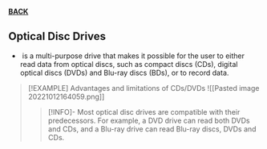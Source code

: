 **[BACK](INTCOMMidtermCh3.md)**

## Optical Disc Drives
-  is a multi-purpose drive that makes it possible for the user to either read data from optical discs, such as compact discs (CDs), digital optical discs (DVDs) and Blu-ray discs (BDs), or to record data.

>[!EXAMPLE] Advantages and limitations of CDs/DVDs
>![[Pasted image 20221012164059.png]]
>>[!INFO]-
>>Most optical disc drives are compatible with their predecessors. For example, a DVD drive can read both DVDs and CDs, and a Blu-ray drive can read Blu-ray discs, DVDs and CDs.